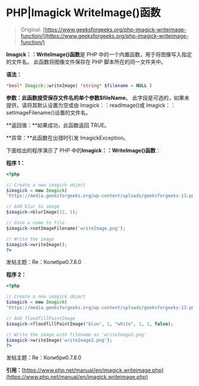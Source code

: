 # PHP|Imagick WriteImage()函数

> Original: [https://www.geeksforgeeks.org/php-imagick-writeimage-function/](https://www.geeksforgeeks.org/php-imagick-writeimage-function/)

**Imagick：：WriteImage()函数**是 PHP 中的一个内置函数，用于将图像写入指定的文件名。 此函数将图像文件保存在 PHP 脚本所在的同一文件夹中。

**语法：**

```php
*bool* Imagick::writeImage( *string* $filename = NULL )
```

**参数：**此函数接受保存文件名的单个参数**$fileName**。 此字段是可选的，如果未提供，请将其默认设置为空或由 Imagick：：readImage()或 Imagick：：setImageFilename()设置的文件名。

**返回值：**如果成功，此函数返回 TRUE。

**异常：**此函数在出错时引发 ImagickException。

下面给出的程序演示了 PHP 中的**Imagick：：WriteImage()函数**：

**程序 1：**

```php
<?php

// Create a new imagick object
$imagick = new Imagick(
'https://media.geeksforgeeks.org/wp-content/uploads/geeksforgeeks-13.png');

// Add blur to image
$imagick->blurImage(12, 1);

// Give a name to file
$imagick->setImageFilename('writeImage.png');

// Write the image
$imagick->writeImage();
?>
```

发帖主题：Re：Колибри0.7.8.0

**程序 2：**

```php
<?php

// Create a new imagick object
$imagick = new Imagick(
'https://media.geeksforgeeks.org/wp-content/uploads/geeksforgeeks-13.png');

// Add floodfillPaintImage
$imagick->floodfillPaintImage("blue", 1, "white", 1, 1, false);

// Write the image with filename as 'writeImage2.png'
$imagick->writeImage('writeImage2.png');
?>
```

发帖主题：Re：Колибри0.7.8.0

**引用：**[https://www.php.net/manual/en/imagick.writeimage.php](https://www.php.net/manual/en/imagick.writeimage.php)